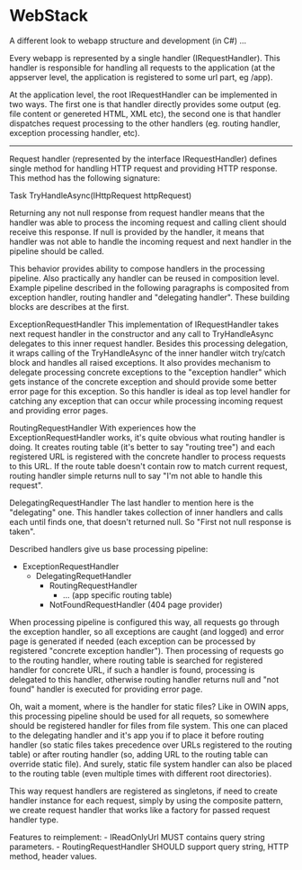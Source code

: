 WebStack
========

A different look to webapp structure and development (in C#) ...

Every webapp is represented by a single handler (IRequestHandler). This handler is responsible for handling all requests to the application (at the appserver level, the application is registered to some url part, eg /app).

At the application level, the root IRequestHandler can be implemented in two ways. The first one is that handler directly provides some output (eg. file content or genereted HTML, XML etc), the second one is that handler dispatches request processing to the other handlers (eg. routing handler, exception processing handler, etc).

---------

Request handler (represented by the interface IRequestHandler) defines single method for handling HTTP request and providing HTTP response. This method has the following signature:

Task<IHttpResponse> TryHandleAsync(IHttpRequest httpRequest)

Returning any not null response from request handler means that the handler was able to process the incoming request   and calling client should receive this response. If null is provided by the handler, it means that handler was not able to handle the incoming request and next handler in the pipeline should be called.

This behavior provides ability to compose handlers in the processing pipeline. Also practically any handler can be reused in composition level. Example pipeline described in the following paragraphs is composited from exception handler, routing handler and "delegating handler". These building blocks are describes at the first. 

ExceptionRequestHandler
This implementation of IRequestHandler takes next request handler in the constructor and any call to TryHandleAsync delegates to this inner request handler. Besides this processing delegation, it wraps calling of the TryHandleAsync of the inner handler witch try/catch block and handles all raised exceptions. It also provides mechanism to delegate processing concrete exceptions to the "exception handler" which gets instance of the concrete exception and should provide some better error page for this exception. So this handler is ideal as top level handler for catching any exception that can occur while processing incoming request and providing error pages.

RoutingRequestHandler
With experiences how the ExceptionRequestHandler works, it's quite obvious what routing handler is doing. It creates routing table (it's better to say "routing tree") and each registered URL is registered with the concrete handler to process requests to this URL. If the route table doesn't contain row to match current request, routing handler simple returns null to say "I'm not able to handle this request".

DelegatingRequestHandler
The last handler to mention here is the "delegating" one. This handler takes collection of inner handlers and calls each until finds one, that doesn't returned null. So "First not null response is taken".

Described handlers give us base processing pipeline:

  - ExceptionRequestHandler
    - DelegatingRequetHandler
      - RoutingRequestHandler
        - … (app specific routing table)
      - NotFoundRequestHandler (404 page provider)

When processing pipeline is configured this way, all requests go through the exception handler, so all exceptions are caught (and logged) and error page is generated if needed (each exception can be processed by registered "concrete exception handler"). Then processing of requests go to the routing handler, where routing table is searched for registered handler for concrete URL, if such a handler is found, processing is delegated to this handler, otherwise routing handler returns null and "not found" handler is executed for providing error page. 

Oh, wait a moment, where is the handler for static files? Like in OWIN apps, this processing pipeline should be used for all requets, so somewhere should be registered handler for files from file system. This one can placed to the delegating handler and it's app you if to place it before routing handler (so static files takes precedence over URLs registered to the routing table) or after routing handler (so, adding URL to the routing table can override static file). And surely, static file system handler can also be placed to the routing table (even multiple times with different root directories).


This way request handlers are registered as singletons, if need to create handler instance for each request, simply by using the composite pattern, we create request handler that works like a factory for passed request handler type.

Features to reimplement:
	- IReadOnlyUrl MUST contains query string parameters.
	- RoutingRequestHandler SHOULD support query string, HTTP method, header values.

